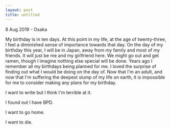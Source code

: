 ```yaml
---
layout: post
title: untitled
---
```


<p class="meta">8 Aug 2019 - Osaka</p>

My birthday is in ten days. At this point in my life, at the age of twenty-three, I feel a diminished sense of importance towards that day. On the day of my birthday this year, I will be in Japan, away from my family and most of my friends. It will just be me and my girlfriend here. We might go out and get ramen, though I imagine nothing else special will be done. Years ago I remember all my birthdays being planned for me. I loved the surprise of finding out what I would be doing on the day of. Now that I'm an adult, and now that I'm suffering the deepest slump of my life on earth, it is impossible for me to consider making any plans for my birthday.

I want to write but I think I'm terrible at it.

I found out I have BPD.

I want to go home.

I want to die.